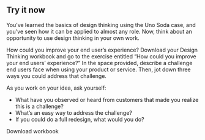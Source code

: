 ## Try it now

You’ve learned the basics of design thinking using the Uno Soda case, and you’ve seen how it can be applied to almost any role. Now, think about an opportunity to use design thinking in your own work.

How could you improve your end user’s experience?
Download your Design Thinking workbook and go to the exercise entitled “How could you improve your end users’ experience?” In the space provided, describe a challenge end users face when using your product or service. Then, jot down three ways you could address that challenge.

As you work on your idea, ask yourself:

+ What have you observed or heard from customers that made you realize this is a challenge?
+ What’s an easy way to address the challenge?
+ If you could do a full redesign, what would you do?

Download workbook
